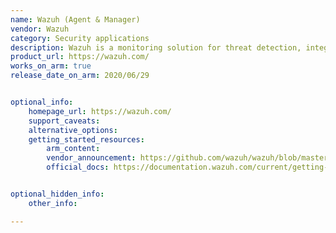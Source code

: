 ```yaml
---
name: Wazuh (Agent & Manager)
vendor: Wazuh
category: Security applications
description: Wazuh is a monitoring solution for threat detection, integrity monitoring, incident response and compliance.
product_url: https://wazuh.com/
works_on_arm: true
release_date_on_arm: 2020/06/29


optional_info:
    homepage_url: https://wazuh.com/
    support_caveats:
    alternative_options:
    getting_started_resources:
        arm_content:
        vendor_announcement: https://github.com/wazuh/wazuh/blob/master/CHANGELOG.md#v3130---2020-06-29
        official_docs: https://documentation.wazuh.com/current/getting-started/index.html


optional_hidden_info:
    other_info:

---
```

